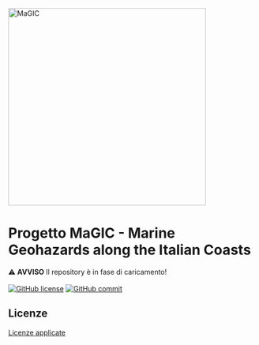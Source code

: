 <img src="https://raw.githubusercontent.com/pcm-dpc/MaGIC/master/dpc-magic-logo.png" alt="MaGIC" data-canonical-src="https://raw.githubusercontent.com/pcm-dpc/MaGIC/master/dpc-magic-logo.png" width="400" />

# Progetto MaGIC - Marine Geohazards along the Italian Coasts

⚠️ **AVVISO** Il repository è in fase di caricamento!
<br><br>
[![GitHub license](https://img.shields.io/badge/License-Creative%20Commons%20Attribution%204.0%20International-blue)](https://github.com/pcm-dpc/MaGIC/blob/master/LICENSE)
[![GitHub commit](https://img.shields.io/github/last-commit/pcm-dpc/MaGIC)](https://github.com/pcm-dpc/MaGIC/commits/master)

## Licenze

[Licenze applicate](https://github.com/pcm-dpc/MaGIC/blob/master/LICENSE)